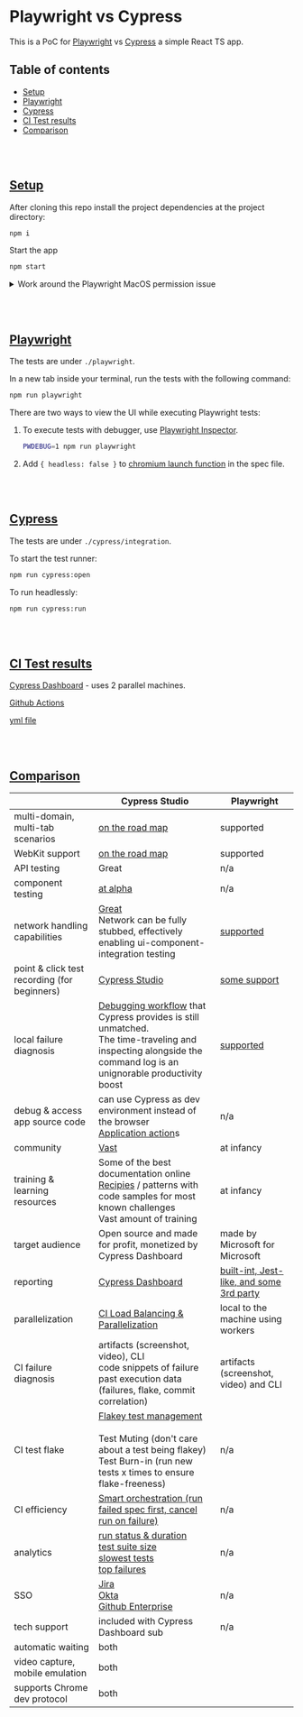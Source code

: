 # Playwright vs Cypress

This is a PoC for [Playwright](https://playwright.dev/docs/why-playwright) vs [Cypress](https://www.cypress.io/) a simple React TS app.

## Table of contents
  - [Setup](#setup)
  - [Playwright](#playwright)
  - [Cypress](#cypress)
  - [CI Test results](#ci-test-results)
  - [Comparison](#comparison)

<br></br>

## [Setup](#Setup)

After cloning this repo install the project dependencies at the project directory:

```bash
npm i
```

Start the app

```bash
npm start
```

<details><summary>Work around the Playwright MacOS permission issue</summary>

<br></br>

[This workaround will prevent](https://github.com/puppeteer/puppeteer/issues/4752#issuecomment-524086077) the dialog "*Do you want the application “Chromium.app” to accept incoming network connection?*"

Alternatively you can turn off the firewall.

</details>

<br></br>

## [Playwright](#Playwright)

The tests are under `./playwright`.

In a new tab inside your terminal, run the tests with the following command:

```bash
npm run playwright
```

There are two ways to view the UI while executing Playwright tests:

1. To execute tests with debugger, use [Playwright Inspector](https://playwright.dev/docs/inspector/).

    ```bash
    PWDEBUG=1 npm run playwright
    ```

2. Add `{ headless: false }` to [chromium launch function](https://playwright.dev/docs/debug#run-in-headed-mode) in the spec file.

<br></br>

## [Cypress](#Cypress)

The tests are under `./cypress/integration`.

To start the test runner:

```bash
npm run cypress:open
```

To run headlessly:

```bash
npm run cypress:run
```

<br></br>

## [CI Test results](#CI-Test-results)

[Cypress Dashboard](https://dashboard.cypress.io/projects/mwqojo) - uses 2 parallel machines.

[Github Actions](https://github.com/muratkeremozcan/playwright-vs-cypress/actions)

[yml file](.github/workflows/main.yml)

<br></br>

## [Comparison](#comparison)

|                                              | Cypress Studio                                                                                                                                                                                                                                                                                               | Playwright                                                                             |
| -------------------------------------------- | ------------------------------------------------------------------------------------------------------------------------------------------------------------------------------------------------------------------------------------------------------------------------------------------------------------ | -------------------------------------------------------------------------------------- |
| multi-domain, multi-tab scenarios            | [on the road map](https://docs.cypress.io/guides/references/roadmap)                                                                                                                                                                                                                                         | supported                                                                              |
| WebKit support                               | [on the road map](https://docs.cypress.io/guides/references/roadmap)                                                                                                                                                                                                                                         | supported                                                                              |
| API testing                                  | Great                                                                                                                                                                                                                                                                                                        | n/a                                                                                    |
| component testing                            | [at alpha](https://www.cypress.io/blog/2021/04/06/cypress-component-testing-react/#header)                                                                                                                                                                                                                   | n/a                                                                                    |
| network handling capabilities                | [Great](https://docs.cypress.io/api/commands/intercept)<br>Network can be fully stubbed, effectively enabling ui-component-integration testing                                                                                                                                                               | [supported](https://playwright.dev/docs/network/)                                      |
| point & click test recording (for beginners) | [Cypress Studio](https://docs.cypress.io/guides/core-concepts/cypress-studio#Adding-a-New-Test)                                                                                                                                                                                                              | [some support](https://playwright.dev/docs/cli/#generate-code)                         |
| local failure diagnosis                      | [Debugging workflow](https://docs.cypress.io/guides/core-concepts/test-runner) that Cypress provides is still unmatched.<br>The time-traveling and inspecting alongside the command log is an unignorable productivity boost                                                                                 | [supported](https://playwright.dev/docs/debug/#run-in-headed-mode)                     |
| debug & access app source code               | can use Cypress as dev environment instead of the browser[<br>](https://www.cypress.io/blog/2019/10/29/split-a-very-long-cypress-test-into-shorter-ones-using-app-actions/)[Application action](https://www.cypress.io/blog/2019/10/29/split-a-very-long-cypress-test-into-shorter-ones-using-app-actions/)s | n/a                                                                                    |
| community                                    | [Vast](https://www.npmtrends.com/cypress-vs-playwright)                                                                                                                                                                                                                                                      | at infancy                                                                             |
| training & learning resources                | Some of the best documentation online[<br>](https://docs.cypress.io/examples/examples/recipes)[Recipies](https://docs.cypress.io/examples/examples/recipes)  / patterns with code samples for most known challenges<br>Vast amount of training                                                               | at infancy                                                                             |
| target audience                              | Open source and made for profit, monetized by Cypress Dashboard                                                                                                                                                                                                                                              | made by Microsoft for Microsoft
| reporting                                    | [Cypress Dashboard](https://www.cypress.io/dashboard/)                                                                                                                                                                                                                                                       | [built-int, Jest-like, and some 3rd party](https://playwright.dev/docs/test-reporters) |
| parallelization                              | [CI Load Balancing & Parallelization](https://docs.cypress.io/guides/guides/parallelization#Overview)                                                                                                                                                                                                        | local to the machine using workers                                                     |
| CI failure diagnosis                         | artifacts (screenshot, video), CLI<br>code snippets of failure<br>past execution data (failures, flake, commit correlation)                                                                                                                                                                                  | artifacts (screenshot, video) and CLI                                                  |
| CI test flake                                | [Flakey test management<br><br>](https://docs.cypress.io/guides/dashboard/flaky-test-management)Test Muting (don't care about a test being flakey)<br>Test Burn-in (run new tests x times to ensure flake-freeness)<br>                                                                                      | n/a                                                                                    |
| CI efficiency                                | [Smart orchestration (run failed spec first, cancel run on failure)](https://docs.cypress.io/guides/dashboard/smart-orchestration)                                                                                                                                                                           | n/a                                                                                    |
| analytics                                    | [run status & duration<br>test suite size<br>slowest tests<br>top failures](https://docs.cypress.io/guides/dashboard/analytics#Run-status)                                                                                                                                                                   | n/a                                                                                    |
| SSO                                          | [Jira](https://docs.cypress.io/guides/dashboard/jira-integration)<br>[Okta<br>](https://docs.cypress.io/guides/testing-strategies/okta-authentication)[Github Enterprise](https://docs.cypress.io/guides/dashboard/github-integration)                                                                       | n/a                                                                                    |
| tech support                                 | included with Cypress Dashboard sub                                                                                                                                                                                                                                                                          | n/a                                                                                    |
| automatic waiting                            | both                                                                                                                                                                                                                                                                                                         |                                                                                        |
| video capture, mobile emulation              | both                                                                                                                                                                                                                                                                                                         |                                                                                        |
| supports Chrome dev protocol                 | both                                                                                                                                                                                                                                                                                                         |
